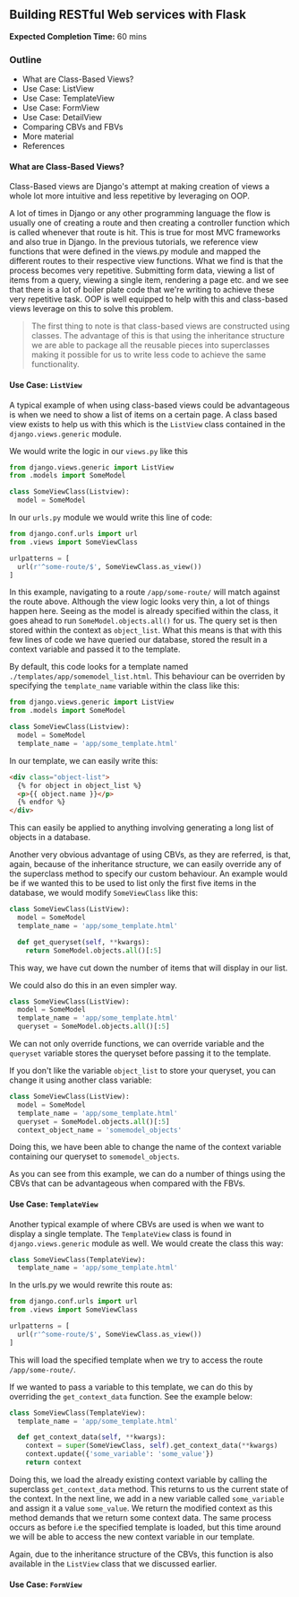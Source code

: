 ## Building RESTful Web services with Flask

**Expected Completion Time:** 60 mins

### Outline

- What are Class-Based Views?
- Use Case: ListView
- Use Case: TemplateView
- Use Case: FormView
- Use Case: DetailView
- Comparing CBVs and FBVs
- More material
- References

#### What are Class-Based Views?

Class-Based views are Django's attempt at making creation of views a whole lot more intuitive and less repetitive by leveraging on OOP.

A lot of times in Django or any other programming language the flow is usually one of creating a route and then creating a controller function which is called whenever that route is hit. This is true for most MVC frameworks and also true in Django. In the previous tutorials, we reference view functions that were defined in the views.py module and mapped the different routes to their respective view functions. What we find is that the process becomes very repetitive. Submitting form data, viewing a list of items from a query, viewing a single item, rendering a page etc. and we see that there is a lot of boiler plate code that we're writing to achieve these very repetitive task. OOP is well equipped to help with this and class-based views leverage on this to solve this problem.

> The first thing to note is that class-based views are constructed using classes. The advantage of this is that using the inheritance structure we are able to package all the reusable pieces into superclasses making it possible for us to write less code to achieve the same functionality.

#### Use Case: `ListView`

A typical example of when using class-based views could be advantageous is when we need to show a list of items on a certain page. A class based view exists to help us with this which is the `ListView` class contained in the `django.views.generic` module.

We would write the logic in our `views.py` like this

```python
from django.views.generic import ListView
from .models import SomeModel

class SomeViewClass(Listview):
  model = SomeModel
```

In our `urls.py` module we would write this line of code:

```python
from django.conf.urls import url
from .views import SomeViewClass

urlpatterns = [
  url(r'^some-route/$', SomeViewClass.as_view())
]
```

In this example, navigating to a route `/app/some-route/` will match against the route above. Although the view logic looks very thin, a lot of things happen here. Seeing as the model is already specified within the class, it goes ahead to run `SomeModel.objects.all()` for us. The query set is then stored within the context as `object_list`. What this means is that with this few lines of code we have queried our database, stored the result in a context variable and passed it to the template.

By default, this code looks for a template named `./templates/app/somemodel_list.html`. This behaviour can be overriden by specifying the `template_name` variable within the class like this:

```python
from django.views.generic import ListView
from .models import SomeModel

class SomeViewClass(Listview):
  model = SomeModel
  template_name = 'app/some_template.html'
```

In our template, we can easily write this:

```html
<div class="object-list">
  {% for object in object_list %}
  <p>{{ object.name }}</p>
  {% endfor %}
</div>
```

This can easily be applied to anything involving generating a long list of objects in a database.

Another very obvious advantage of using CBVs, as they are referred, is that, again, because of the inheritance structure, we can easily override any of the superclass method to specify our custom behaviour. An example would be if we wanted this to be used to list only the first five items in the database, we would modify `SomeViewClass` like this:

```python
class SomeViewClass(ListView):
  model = SomeModel
  template_name = 'app/some_template.html'

  def get_queryset(self, **kwargs):
    return SomeModel.objects.all()[:5]
```

This way, we have cut down the number of items that will display in our list.

We could also do this in an even simpler way.

```python
class SomeViewClass(ListView):
  model = SomeModel
  template_name = 'app/some_template.html'
  queryset = SomeModel.objects.all()[:5]
```

We can not only override functions, we can override variable and the `queryset` variable stores the queryset before passing it to the template.

If you don't like the variable `object_list` to store your queryset, you can change it using another class variable:

```python
class SomeViewClass(ListView):
  model = SomeModel
  template_name = 'app/some_template.html'
  queryset = SomeModel.objects.all()[:5]
  context_object_name = 'somemodel_objects'
```

Doing this, we have been able to change the name of the context variable containing our queryset to `somemodel_objects`.

As you can see from this example, we can do a number of things using the CBVs that can be advantageous when compared with the FBVs.

#### Use Case: `TemplateView`

Another typical example of where CBVs are used is when we want to display a single template. The `TemplateView` class is found in `django.views.generic` module as well. We would create the class this way:

```python
class SomeViewClass(TemplateView):
  template_name = 'app/some_template.html'
```

In the urls.py we would rewrite this route as:

```python
from django.conf.urls import url
from .views import SomeViewClass

urlpatterns = [
  url(r'^some-route/$', SomeViewClass.as_view())
]
```

This will load the specified template when we try to access the route `/app/some-route/`.

If we wanted to pass a variable to this template, we can do this by overriding the `get_context_data` function. See the example below:

```python
class SomeViewClass(TemplateView):
  template_name = 'app/some_template.html'

  def get_context_data(self, **kwargs):
    context = super(SomeViewClass, self).get_context_data(**kwargs)
    context.update({'some_variable': 'some_value'})
    return context
```

Doing this, we load the already existing context variable by calling the superclass `get_context_data` method. This returns to us the current state of the context. In the next line, we add in a new variable called `some_variable` and assign it a value `some_value`. We return the modified context as this method demands that we return some context data. The same process occurs as before i.e the specified template is loaded, but this time around we will be able to access the new context variable in our template.

Again, due to the inheritance structure of the CBVs, this function is also available in the `ListView` class that we discussed earlier.

#### Use Case: `FormView`
